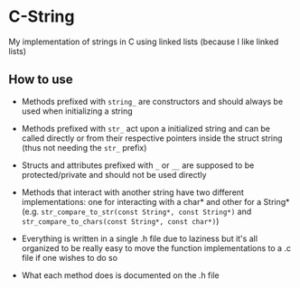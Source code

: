 # C-String

My implementation of strings in C using linked lists (because I like linked lists)

## How to use

- Methods prefixed with `string_` are constructors and should always be used when initializing a string

- Methods prefixed with `str_` act upon a initialized string and can be called directly or from their respective pointers inside the struct string (thus not needing the `str_` prefix)

- Structs and attributes prefixed with `_` or `__` are supposed to be protected/private and should not be used directly

- Methods that interact with another string have two different implementations: one for interacting with a char* and other for a String* (e.g. `str_compare_to_str(const String*, const String*)` and `str_compare_to_chars(const String*, const char*)`)

- Everything is written in a single .h file due to laziness but it's all organized to be really easy to move the function implementations to a .c file if one wishes to do so

- What each method does is documented on the .h file
